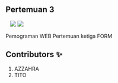 ## Pertemuan 3

<p align:"center">
<img src="https://img.shields.io/badge/all_contributors-2-green.svg?style=flat-square" alt="">
<img src="https://img.shields.io/badge/html5-%23E34F26.svg?style=for-the-badge&logo=html5&logoColor=white" alt="">
<img src="https://img.shields.io/badge/Android%20Studio-3DDC84.svg?style=for-the-badge&logo=android-studio&logoColor=white" alt="">
<img src="https://img.shields.io/badge/Google%20Chrome-4285F4?style=for-the-badge&logo=GoogleChrome&logoColor=white">
<img src="https://img.shields.io/badge/github-%23121011.svg?style=for-the-badge&logo=github&logoColor=white">
</p>


Pemograman WEB Pertemuan ketiga FORM


## Contributors ✨

1. AZZAHRA
2. TITO

